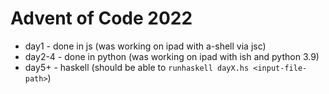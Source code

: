 Advent of Code 2022
===================

- day1 - done in js (was working on ipad with a-shell via jsc)
- day2-4 - done in python (was working on ipad with ish and python 3.9)
- day5+ - haskell (should be able to `runhaskell dayX.hs <input-file-path>`)
